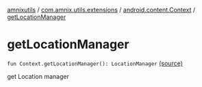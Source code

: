 [amnixutils](../../index.md) / [com.amnix.utils.extensions](../index.md) / [android.content.Context](index.md) / [getLocationManager](./get-location-manager.md)

# getLocationManager

`fun Context.getLocationManager(): LocationManager` [(source)](https://github.com/AmniX/amnixUtils/tree/master/amnixutils/src/main/java/com/amnix/utils/extensions/ContextExtension.kt#L356)

get Location manager

